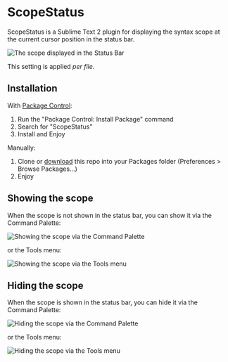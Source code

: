 # ScopeStatus

ScopeStatus is a Sublime Text 2 plugin for displaying the syntax scope at the current cursor position in the status bar.

![The scope displayed in the Status Bar](https://raw.github.com/willurd/ScopeStatus/master/screens/scope-in-status-bar.png)

This setting is applied *per file*.

## Installation

With [Package Control](http://wbond.net/sublime_packages/package_control):

1. Run the "Package Control: Install Package" command
2. Search for "ScopeStatus"
3. Install and Enjoy

Manually:

1. Clone or [download](https://github.com/willurd/ScopeStatus/zipball/master) this repo into your Packages folder (Preferences > Browse Packages...)
2. Enjoy

## Showing the scope

When the scope is not shown in the status bar, you can show it via the Command Palette:

![Showing the scope via the Command Palette](https://raw.github.com/willurd/ScopeStatus/master/screens/show-command-palette.png)

or the Tools menu:

![Showing the scope via the Tools menu](https://raw.github.com/willurd/ScopeStatus/master/screens/show-tools-menu.png)

## Hiding the scope

When the scope is shown in the status bar, you can hide it via the Command Palette:

![Hiding the scope via the Command Palette](https://raw.github.com/willurd/ScopeStatus/master/screens/hide-command-palette.png)

or the Tools menu:

![Hiding the scope via the Tools menu](https://raw.github.com/willurd/ScopeStatus/master/screens/hide-tools-menu.png)
